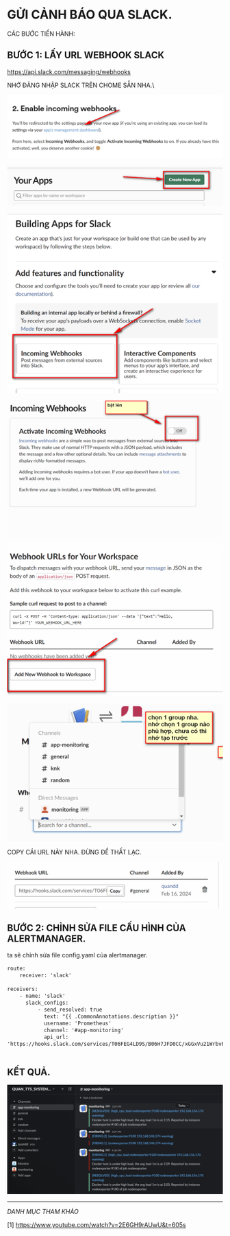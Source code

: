 # GỬI CẢNH BÁO QUA SLACK.


CÁC BƯỚC TIẾN HÀNH:


## BƯỚC 1: LẤY URL WEBHOOK SLACK

https://api.slack.com/messaging/webhooks


NHỚ ĐĂNG NHẬP SLACK TRÊN CHOME SẴN NHA.\


![hinh ](./images/5.png)


![hinh ](./images/6.png)


![hinh ](./images/8.png)

![hinh ](./images/9.png)

![hinh ](./images/10.png)

![hinh ](./images/11.png)


COPY CÁI URL NÀY NHA. ĐỪNG ĐỂ THẤT LẠC.

![hinh ](./images/12.png)


## BƯỚC 2: CHỈNH SỬA FILE CẤU HÌNH CỦA ALERTMANAGER.

ta sẽ chỉnh sửa file config.yaml của alertmanager.




```
route:
    receiver: 'slack'

receivers:
    - name: 'slack'
      slack_configs:
          - send_resolved: true
            text: "{{ .CommonAnnotations.description }}"
            username: 'Prometheus'
            channel: '#app-monitoring'
            api_url: 'https://hooks.slack.com/services/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'
    
```



## KẾT QUẢ.
![hinh ](./images/13.png)

---

*DANH MỤC THAM KHẢO*

[1] https://www.youtube.com/watch?v=2E6GH9rAUwU&t=605s